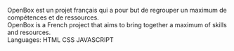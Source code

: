 OpenBox est un projet français qui a pour but de regrouper un maximum de compétences et de ressources.
<br>
OpenBox is a French project that aims to bring together a maximum of skills and resources.
<br>
Languages: HTML CSS JAVASCRIPT 
